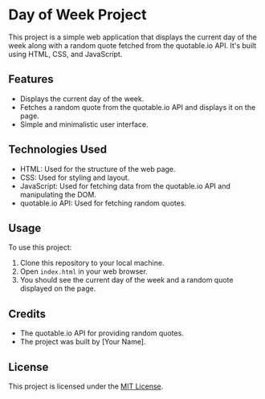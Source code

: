 # Day of Week Project

This project is a simple web application that displays the current day of the week along with a random quote fetched from the quotable.io API. It's built using HTML, CSS, and JavaScript.

## Features

- Displays the current day of the week.
- Fetches a random quote from the quotable.io API and displays it on the page.
- Simple and minimalistic user interface.

## Technologies Used

- HTML: Used for the structure of the web page.
- CSS: Used for styling and layout.
- JavaScript: Used for fetching data from the quotable.io API and manipulating the DOM.
- quotable.io API: Used for fetching random quotes.

## Usage

To use this project:

1. Clone this repository to your local machine.
2. Open `index.html` in your web browser.
3. You should see the current day of the week and a random quote displayed on the page.

## Credits

- The quotable.io API for providing random quotes.
- The project was built by [Your Name].

## License

This project is licensed under the [MIT License](LICENSE).

